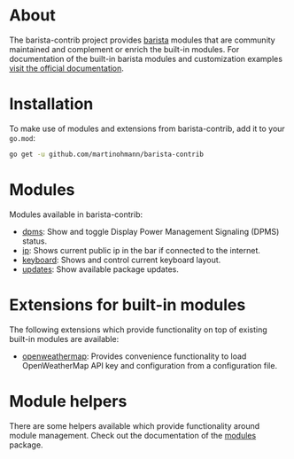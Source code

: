 <!-- untitled -->
# About

The barista-contrib project provides [barista](https://barista.run) modules
that are community maintained and complement or enrich the built-in modules. For
documentation of the built-in barista modules and customization examples [visit
the official documentation](https://barista.run).

# Installation

To make use of modules and extensions from barista-contrib, add it to your `go.mod`:

```sh
go get -u github.com/martinohmann/barista-contrib
```

# Modules

Modules available in barista-contrib:

- [dpms](modules/dpms): Show and toggle Display Power Management Signaling (DPMS) status.
- [ip](modules/ip): Shows current public ip in the bar if connected to the internet.
- [keyboard](modules/keyboard): Shows and control current keyboard layout.
- [updates](modules/updates): Show available package updates.

# Extensions for built-in modules

The following extensions which provide functionality on top of existing built-in
modules are available:

- [openweathermap](modules/weather/openweathermap): Provides convenience
  functionality to load OpenWeatherMap API key and configuration from a
  configuration file.

# Module helpers

There are some helpers available which provide functionality around module
management. Check out the documentation of the [modules](modules) package.
